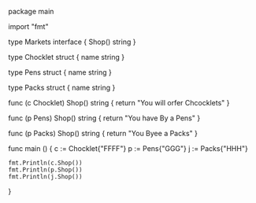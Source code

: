 package main 

import "fmt"

type Markets interface {
	Shop() string
}

type Chocklet struct {
	name string
}

type Pens struct {
	name string
}

type Packs struct {
	name string
}

func (c Chocklet) Shop() string {
  return "You will orfer Chcocklets"
}

func (p Pens) Shop() string {
	return "You have By a Pens"
}

func (p Packs) Shop() string {
	return "You Byee  a Packs"
}

func main () {
	c := Chocklet{"FFFF"}
	p := Pens{"GGG"}
	j := Packs{"HHH"}



	fmt.Println(c.Shop())
	fmt.Println(p.Shop())
	fmt.Println(j.Shop())
}